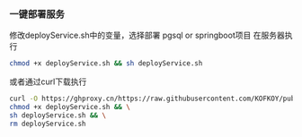 ### 一键部署服务
修改deployService.sh中的变量，选择部署 pgsql or springboot项目
在服务器执行 
```bash
chmod +x deployService.sh && sh deployService.sh
```

或者通过curl下载执行

```bash
curl -O https://ghproxy.cn/https://raw.githubusercontent.com/KOFKOY/publicfile/refs/heads/main/deployService.sh && \
chmod +x deployService.sh && \
sh deployService.sh && \
rm deployService.sh
```

